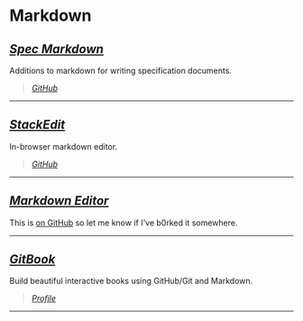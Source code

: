 # Markdown


## [**_Spec Markdown_**](http://leebyron.com/spec-md/)

Additions to markdown for writing specification documents.

> [_GitHub_](https://github.com/leebyron/spec-md)

---


## [**_StackEdit_**](https://stackedit.io/)

In-browser markdown editor.

> [_GitHub_](https://github.com/benweet/stackedit)

---


## [_**Markdown Editor**_](https://jbt.github.io/markdown-editor/)

This is [on GitHub](https://github.com/jbt/markdown-editor) so let me know if I've b0rked it somewhere.

---


## [_**GitBook**_](https://www.gitbook.com/)

Build beautiful interactive books using GitHub/Git and Markdown.

> [_Profile_](https://www.gitbook.com/@gitbookio)

---